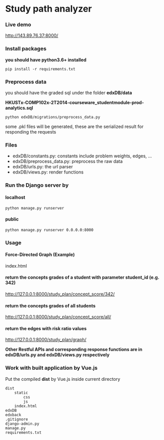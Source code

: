 # Study path analyzer

### Live demo
http://143.89.76.37:8000/

### Install packages
**you should have python3.6+ installed**

`pip install -r requirements.txt`

### Preprocess data
you should have the graded sql under the folder **edxDB/data** 

**HKUSTx-COMP102x-2T2014-courseware_studentmodule-prod-analytics.sql**

`python edxDB/migrations/preprocess_data.py`

some .pkl files will be generated, these are the serialized result for responding the requests

### Files
* edxDB/constants.py: constants include problem weights, edges, ...
* edxDB/preprocess_data.py: preprocess the raw data 
* edxDB/urls.py: the url parser
* edxDB/views.py: render functions

### Run the Django server by

#### localhost
`python manage.py runserver`

#### public
`python manage.py runserver 0.0.0.0:8000`

### Usage

#### Force-Directed Graph (Example)
index.html

#### return the concepts grades of a student with parameter student_id (e.g. 342)
http://127.0.0.1:8000/study_plan/concept_score/342/

#### return the concepts grades of all students
http://127.0.0.1:8000/study_plan/concept_score/all/

#### return the edges with risk ratio values
http://127.0.0.1:8000/study_plan/graph/

**Other Restful APIs and corresponding response functions are in edxDB/urls.py and edxDB/views.py respectively**

### Work with built application by Vue.js
Put the compiled **dist** by Vue.js inside current directory

```
dist
    static
        css
        js
    index.html
edxDB
edxback
.gitignore
django-admin.py
manage.py
requirements.txt
```
